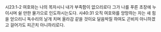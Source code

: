 시23:1-2 여호와는 나의 목자시니 내가 부족함이 없으리로다 그가 나를 푸른 초장에 누이시며 쉴 만한 물가으로 인도하시는도다.
사40:31 오직 여호와를 앙망하는 자는 새 힘을 얻으리니 독수리의 날개 치며 올라감 같을 것이요 달음박질 하여도 곤비치 아니하겠고
 걸어가도 피곤치 아니하리로다.
